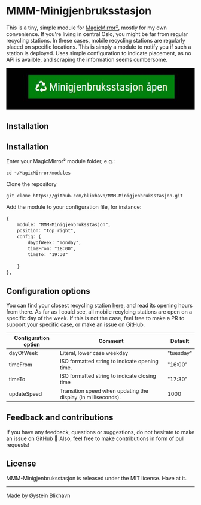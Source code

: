 # MMM-Minigjenbruksstasjon

This is a tiny, simple module for [MagicMirror²](https://magicmirror.builders/), mostly for my own convenience. If you're living in central Oslo, you might be far from regular recycling stations. In these cases, mobile recycling stations are regularly placed on specific locations. This is simply a module to notify you if such a station is deployed. Uses simple configuration to indicate placement, as no API is availble, and scraping the information seems cumbersome.

<img src="./img/example.jpg">

## Installation


## Installation

Enter your MagicMirror² module folder, e.g.:

    cd ~/MagicMirror/modules

Clone the repository

    git clone https://github.com/blixhavn/MMM-Minigjenbruksstasjon.git

Add the module to your configuration file, for instance:

    {
        module: "MMM-Minigjenbruksstasjon",
        position: "top_right",
        config: {
            dayOfWeek: "monday",
            timeFrom: "18:00",
            timeTo: "19:30"

        }
    },

## Configuration options

You can find your closest recycling station [here](https://www.oslo.kommune.no/avfall-og-gjenvinning/alle-gjenbruksstasjoner/), and read its opening hours from there. As far as I could see, all mobile recylcing stations are open on a specific day of the week. If this is not the case, feel free to make a PR to support your specific case, or make an issue on GitHub.


| Configuration option | Comment                                                                                                                                                                                                    | Default                       |
| -------------------- | ---------------------------------------------------------------------------------------------------------------------------------------------------------------------------------------------------------- | ----------------------------- |
| dayOfWeek       | Literal, lower case weekday                                                                                   | "tuesday"                         |
| timeFrom     | ISO formatted string to indicate opening time.                                                  | "16:00" |
| timeTo     | ISO formatted string to indicate closing time|"17:30"                            |
| updateSpeed                 | Transition speed when updating the display (in milliseconds).                                                                                                                                                                                 | 1000                      |

## Feedback and contributions
If you have any feedback, questions or suggestions, do not hesitate to make an issue on GitHub 🙂 Also, feel free to make contributions in form of pull requests!


## License 
MMM-Minigjenbruksstasjon is released under the MIT license. Have at it.

-----
Made by Øystein Blixhavn